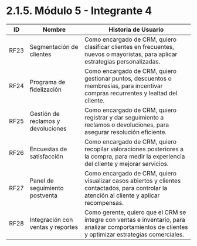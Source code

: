 # 2.1.5. Módulo 5 - Integrante 4

| ID   | Nombre                             | Historia de Usuario                                                                                                                                |
| ---- | ---------------------------------- | -------------------------------------------------------------------------------------------------------------------------------------------------- |
| RF23 | Segmentación de clientes           | Como encargado de CRM, quiero clasificar clientes en frecuentes, nuevos o mayoristas, para aplicar estrategias personalizadas.                     |
| RF24 | Programa de fidelización           | Como encargado de CRM, quiero gestionar puntos, descuentos o membresías, para incentivar compras recurrentes y lealtad del cliente.                |
| RF25 | Gestión de reclamos y devoluciones | Como encargado de CRM, quiero registrar y dar seguimiento a reclamos o devoluciones, para asegurar resolución eficiente.                           |
| RF26 | Encuestas de satisfacción          | Como encargado de CRM, quiero recopilar valoraciones posteriores a la compra, para medir la experiencia del cliente y mejorar servicios.           |
| RF27 | Panel de seguimiento postventa     | Como encargado de CRM, quiero visualizar casos abiertos y clientes contactados, para controlar la atención al cliente y aplicar recompensas.       |
| RF28 | Integración con ventas y reportes  | Como gerente, quiero que el CRM se integre con ventas e inventario, para analizar comportamientos de clientes y optimizar estrategias comerciales. |

